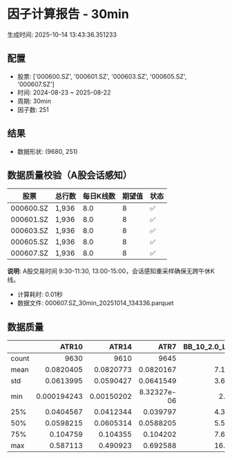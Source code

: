 # 因子计算报告 - 30min

生成时间: 2025-10-14 13:43:36.351233

## 配置

- 股票: ['000600.SZ', '000601.SZ', '000603.SZ', '000605.SZ', '000607.SZ']
- 时间: 2024-08-23 ~ 2025-08-22
- 周期: 30min
- 因子数: 251

## 结果

- 数据形状: (9680, 251)

## 数据质量校验（A股会话感知）

| 股票 | 总行数 | 每日K线数 | 期望值 | 状态 |
|------|--------|----------|--------|------|
| 000600.SZ | 1,936 | 8.0 | 8 | ✅ |
| 000601.SZ | 1,936 | 8.0 | 8 | ✅ |
| 000603.SZ | 1,936 | 8.0 | 8 | ✅ |
| 000605.SZ | 1,936 | 8.0 | 8 | ✅ |
| 000607.SZ | 1,936 | 8.0 | 8 | ✅ |

**说明**: A股交易时间 9:30-11:30, 13:00-15:00，会话感知重采样确保无跨午休K线。
- 计算耗时: 0.01秒
- 数据文件: 000607.SZ_30min_20251014_134336.parquet

## 数据质量

|       |          ATR10 |         ATR14 |           ATR7 |   BB_10_2.0_Lower |   BB_10_2.0_Middle |   BB_10_2.0_Upper |   BB_10_2.0_Width |   BB_15_2.0_Lower |   BB_15_2.0_Middle |   BB_15_2.0_Upper |   BB_15_2.0_Width |   BB_20_2.0_Lower |   BB_20_2.0_Middle |   BB_20_2.0_Upper |   BB_20_2.0_Width |    BOLB_20 |      CCI10 |      CCI14 |      CCI20 |      EMA12 |      EMA15 |      EMA20 |       EMA3 |       EMA5 |       EMA8 |    FIXLB10 |     FIXLB3 |     FIXLB5 |     FIXLB8 |     FMAX10 |     FMAX15 |     FMAX20 |      FMAX5 |    FMEAN10 |    FMEAN15 |    FMEAN20 |     FMEAN5 |     FMIN10 |     FMIN15 |     FMIN20 |      FMIN5 |     FSTD10 |     FSTD15 |     FSTD20 |      FSTD5 |    LEXLB10 |     LEXLB3 |     LEXLB5 |     LEXLB8 |       MA10 |       MA15 |       MA20 |        MA3 |        MA5 |        MA8 |          MACD |   MACD_12_26_9 |   MACD_6_13_4 |   MACD_8_17_5 |      MACD_HIST |   MACD_SIGNAL |   MEANLB10 |    MEANLB3 |    MEANLB5 |    MEANLB8 |       MSTD10 |       MSTD15 |        MSTD5 |      Momentum1 |     Momentum10 |     Momentum12 |     Momentum15 |     Momentum20 |      Momentum3 |      Momentum5 |      Momentum8 |              OBV |   OBV_SMA10 |   OBV_SMA15 |   OBV_SMA20 |   OBV_SMA5 |   Position10 |   Position12 |   Position15 |   Position20 |   Position25 |   Position30 |   Position5 |   Position8 |       RAND |     RANDNX |      RANDX |      RPROB |    RPROBCX |    RPROBNX |     RPROBX |        RSI |      RSI10 |      RSI14 |       RSI7 |       STCX |          STOCH |    STOCH_10_14 |    STOCH_14_20 |     STOCH_7_10 |        STX |   TA_ADXR_14 |   TA_ADX_14 |   TA_APO_fastperiod12_matype0_slowperiod26 |   TA_AROONOSC_14 |   TA_AROON_14_down |   TA_AROON_14_up |   TA_CCI_14 |   TA_CDL2CROWS |   TA_CDL3BLACKCROWS |   TA_CDL3INSIDE |   TA_CDL3LINESTRIKE |   TA_CDL3OUTSIDE |   TA_CDL3STARSINSOUTH |   TA_CDL3WHITESOLDIERS |   TA_CDLABANDONEDBABY |   TA_CDLADVANCEBLOCK |   TA_CDLBELTHOLD |   TA_CDLBREAKAWAY |   TA_CDLCLOSINGMARUBOZU |   TA_CDLCONCEALBABYSWALL |   TA_CDLCOUNTERATTACK |   TA_CDLDARKCLOUDCOVER |   TA_CDLDOJI |   TA_CDLDOJISTAR |   TA_CDLDRAGONFLYDOJI |   TA_CDLENGULFING |   TA_CDLEVENINGDOJISTAR |   TA_CDLEVENINGSTAR |   TA_CDLGAPSIDESIDEWHITE |   TA_CDLGRAVESTONEDOJI |   TA_CDLHAMMER |   TA_CDLHANGINGMAN |   TA_CDLHARAMI |   TA_CDLHARAMICROSS |   TA_CDLHIGHWAVE |   TA_CDLHIKKAKE |   TA_CDLHOMINGPIGEON |   TA_CDLIDENTICAL3CROWS |   TA_CDLINNECK |   TA_CDLINVERTEDHAMMER |   TA_CDLKICKING |   TA_CDLKICKINGBYLENGTH |   TA_CDLLADDERBOTTOM |   TA_CDLLONGLEGGEDDOJI |   TA_CDLLONGLINE |   TA_CDLMARUBOZU |   TA_CDLMATCHINGLOW |   TA_CDLMATHOLD |   TA_CDLMORNINGDOJISTAR |   TA_CDLMORNINGSTAR |   TA_CDLONNECK |   TA_CDLPIERCING |   TA_CDLRICKSHAWMAN |   TA_CDLRISEFALL3METHODS |   TA_CDLSEPARATINGLINES |   TA_CDLSHOOTINGSTAR |   TA_CDLSHORTLINE |   TA_CDLSPINNINGTOP |   TA_CDLSTALLEDPATTERN |   TA_CDLSTICKSANDWICH |   TA_CDLTAKURI |   TA_CDLTASUKIGAP |   TA_CDLTHRUSTING |   TA_CDLTRISTAR |   TA_CDLUNIQUE3RIVER |   TA_CDLUPSIDEGAP2CROWS |   TA_CDLXSIDEGAP3METHODS |   TA_DEMA_10 |   TA_DEMA_20 |   TA_DEMA_5 |   TA_DX_14 |   TA_EMA_10 |   TA_EMA_20 |   TA_EMA_30 |   TA_EMA_5 |   TA_EMA_60 |   TA_KAMA_10 |   TA_KAMA_20 |   TA_MFI_14 |   TA_MIDPRICE_10 |   TA_MIDPRICE_20 |   TA_MIDPRICE_5 |   TA_MOM_10 |   TA_ROCP_10 |   TA_ROCR100_10 |   TA_ROCR_10 |    TA_ROC_10 |   TA_RSI_14 |     TA_SAR |   TA_SMA_10 |   TA_SMA_20 |   TA_SMA_30 |   TA_SMA_5 |   TA_SMA_60 |   TA_STOCHF_D |   TA_STOCHF_K |   TA_STOCHRSI_fastd_period3_fastk_period5_timeperiod14_D |   TA_STOCHRSI_fastd_period3_fastk_period5_timeperiod14_K |   TA_STOCH_D |   TA_STOCH_K |   TA_T3_10 |   TA_T3_20 |    TA_T3_5 |   TA_TEMA_10 |   TA_TEMA_20 |   TA_TEMA_5 |   TA_TRIMA_10 |   TA_TRIMA_20 |   TA_TRIMA_5 |   TA_TRIX_14 |   TA_ULTOSC_timeperiod17_timeperiod214_timeperiod328 |   TA_WILLR_14 |   TA_WMA_10 |   TA_WMA_20 |   TA_WMA_5 |    TRENDLB10 |     TRENDLB3 |      TRENDLB5 |    TRENDLB8 |      Trend10 |      Trend12 |      Trend15 |      Trend20 |      Trend25 |        Trend5 |      Trend8 |     VWAP10 |     VWAP15 |     VWAP20 |     VWAP25 |     VWAP30 |   Volume_Momentum10 |   Volume_Momentum15 |   Volume_Momentum20 |   Volume_Momentum25 |   Volume_Momentum30 |   Volume_Ratio10 |   Volume_Ratio15 |   Volume_Ratio20 |   Volume_Ratio25 |   Volume_Ratio30 |   WILLR14 |   WILLR18 |   WILLR21 |    WILLR9 |
|:------|---------------:|--------------:|---------------:|------------------:|-------------------:|------------------:|------------------:|------------------:|-------------------:|------------------:|------------------:|------------------:|-------------------:|------------------:|------------------:|-----------:|-----------:|-----------:|-----------:|-----------:|-----------:|-----------:|-----------:|-----------:|-----------:|-----------:|-----------:|-----------:|-----------:|-----------:|-----------:|-----------:|-----------:|-----------:|-----------:|-----------:|-----------:|-----------:|-----------:|-----------:|-----------:|-----------:|-----------:|-----------:|-----------:|-----------:|-----------:|-----------:|-----------:|-----------:|-----------:|-----------:|-----------:|-----------:|-----------:|--------------:|---------------:|--------------:|--------------:|---------------:|--------------:|-----------:|-----------:|-----------:|-----------:|-------------:|-------------:|-------------:|---------------:|---------------:|---------------:|---------------:|---------------:|---------------:|---------------:|---------------:|-----------------:|------------:|------------:|------------:|-----------:|-------------:|-------------:|-------------:|-------------:|-------------:|-------------:|------------:|------------:|-----------:|-----------:|-----------:|-----------:|-----------:|-----------:|-----------:|-----------:|-----------:|-----------:|-----------:|-----------:|---------------:|---------------:|---------------:|---------------:|-----------:|-------------:|------------:|-------------------------------------------:|-----------------:|-------------------:|-----------------:|------------:|---------------:|--------------------:|----------------:|--------------------:|-----------------:|----------------------:|-----------------------:|----------------------:|---------------------:|-----------------:|------------------:|------------------------:|-------------------------:|----------------------:|-----------------------:|-------------:|-----------------:|----------------------:|------------------:|------------------------:|--------------------:|-------------------------:|-----------------------:|---------------:|-------------------:|---------------:|--------------------:|-----------------:|----------------:|---------------------:|------------------------:|---------------:|-----------------------:|----------------:|------------------------:|---------------------:|-----------------------:|-----------------:|-----------------:|--------------------:|----------------:|------------------------:|--------------------:|---------------:|-----------------:|--------------------:|-------------------------:|------------------------:|---------------------:|------------------:|--------------------:|-----------------------:|----------------------:|---------------:|------------------:|------------------:|----------------:|---------------------:|------------------------:|-------------------------:|-------------:|-------------:|------------:|-----------:|------------:|------------:|------------:|-----------:|------------:|-------------:|-------------:|------------:|-----------------:|-----------------:|----------------:|------------:|-------------:|----------------:|-------------:|-------------:|------------:|-----------:|------------:|------------:|------------:|-----------:|------------:|--------------:|--------------:|---------------------------------------------------------:|---------------------------------------------------------:|-------------:|-------------:|-----------:|-----------:|-----------:|-------------:|-------------:|------------:|--------------:|--------------:|-------------:|-------------:|-----------------------------------------------------:|--------------:|------------:|------------:|-----------:|-------------:|-------------:|--------------:|------------:|-------------:|-------------:|-------------:|-------------:|-------------:|--------------:|------------:|-----------:|-----------:|-----------:|-----------:|-----------:|--------------------:|--------------------:|--------------------:|--------------------:|--------------------:|-----------------:|-----------------:|-----------------:|-----------------:|-----------------:|----------:|----------:|----------:|----------:|
| count | 9630           | 9610          | 9645           |        9635       |         9635       |        9635       |        9635       |        9610       |         9610       |        9610       |        9610       |        9585       |         9585       |        9585       |        9585       | 9680       | 9590       | 9550       | 9490       | 9680       | 9680       | 9680       | 9680       | 9680       | 9680       | 9680       | 9680       | 9680       | 9680       | 9635       | 9610       | 9585       | 9660       | 9680       | 9680       | 9680       | 9680       | 9680       | 9680       | 9680       | 9680       | 9680       | 9680       | 9680       | 9680       | 9680       | 9680       | 9680       | 9680       | 9635       | 9610       | 9585       | 9670       | 9660       | 9645       | 9515          |  9515          | 9605          | 9580          | 9515           | 9515          | 9680       | 9680       | 9680       | 9680       | 9635         | 9610         | 9660         | 9630           | 9630           | 9630           | 9630           | 9630           | 9630           | 9630           | 9630           |   9680           |  9635       |  9610       |  9585       | 9660       |  9635        |  9625        |  9610        |  9585        |  9560        |  9535        | 9660        | 9645        | 9680       | 9680       | 9680       | 9680       | 9680       | 9680       | 9680       | 9610       | 9630       | 9610       | 9645       | 9680       | 9595           | 9505           | 9425           | 9560           | 9680       |   9545       |  9545       |                                 9625       |       9680       |         9680       |       9680       |  9550       |           9680 |                9680 |    9680         |        9680         |      9680        |          9665         |           9680         |          9680         |          9680        |      9680        |              9680 |            9680         |                     9680 |            9680       |            9680        |    9680      |       9680       |            9680       |         9680      |            9680         |         9680        |              9680        |             9680       |     9680       |         9680       |  9680          |         9680        |        9680      |     9680        |         9680         |            9680         |    9680        |            9680        |            9680 |                    9680 |         9680         |              9680      |       9680       |      9680        |          9680       |            9680 |             9680        |         9680        |    9680        |     9680         |           9680      |             9680         |             9680        |           9680       |        9680       |           9680      |           9680         |          9680         |      9680      |      9680         |       9680        |    9680         |         9680         |                    9680 |             9680         |   9680       |   9680       |  9680       | 9680       |  9680       |  9680       |  9680       | 9680       |  9680       |   9635       |   9585       |  9680       |       9680       |       9680       |      9680       |  9680       |   9680       |      9680       |   9680       | 9630         |  9610       | 9680       |  9635       |  9585       |  9535       | 9660       |  9385       |    9680       |    9680       |                                               9680       |                                               9680       |   9680       |   9680       | 9680       | 9680       | 9680       |   9680       |   9680       |  9680       |    9635       |    9585       |   9660       |   9680       |                                           9680       |     9615      |  9635       |  9585       | 9660       | 9635         | 9670         | 9660          | 9645        | 9635         | 9625         | 9610         | 9585         | 9560         | 9660          | 9645        | 9585       | 9585       | 9585       | 9585       | 9585       |      9630           |      9630           |      9630           |      9630           |      9630           |       9680       |       9680       |       9680       |       9680       |       9680       | 9615      | 9595      | 9580      | 9640      |
| mean  |    0.0820405   |    0.0820773  |    0.0820167   |           7.10325 |            7.11741 |           7.13158 |           7.11741 |           7.10066 |            7.11844 |           7.13622 |           7.11844 |           7.09859 |            7.1195  |           7.14041 |           7.1195  |    7.11557 |    4.48292 |    5.81727 |    7.16991 |    7.10675 |    7.10437 |    7.10044 |    7.11395 |    7.11234 |    7.10994 |    7.11557 |    7.11557 |    7.11557 |    7.11557 |    7.11741 |    7.11844 |    7.1195  |    7.11637 |    7.11557 |    7.11557 |    7.11557 |    7.11557 |    7.11557 |    7.11557 |    7.11557 |    7.11557 |    7.11557 |    7.11557 |    7.11557 |    7.11557 |    7.11557 |    7.11557 |    7.11557 |    7.11557 |    7.11741 |    7.11844 |    7.1195  |    7.11596 |    7.11637 |    7.117   |    0.0112223  |     0.0112223  |    0.00561627 |    0.00721549 |    0.000121524 |    0.0111007  |    7.11557 |    7.11557 |    7.11557 |    7.11557 |    0.0746466 |    0.0920232 |    0.0507716 |    0.00302021  |    0.00302021  |    0.00302021  |    0.00302021  |    0.00302021  |    0.00302021  |    0.00302021  |    0.00302021  |      1.30294e+06 |     7.11741 |     7.11844 |     7.1195  |    7.11637 |     0.484345 |     0.484744 |     0.485486 |     0.485677 |     0.486793 |     0.486639 |    0.47799  |    0.483394 |    7.11557 |    7.11557 |    7.11557 |    7.11557 |    7.11557 |    7.11557 |    7.11557 |   51.3185  |   51.2473  |   51.3185  |   51.1337  |    7.11557 |   48.5416      |   48.4935      |   48.4463      |   48.2978      |    7.11557 |     29.4765  |    29.4765  |                                    7.11783 |          7.11557 |            7.11557 |          7.11557 |     5.81727 |              0 |                   0 |      -0.0413223 |          -0.0103306 |        -0.506198 |            50.5799    |              0.0413223 |            -0.0103306 |            -0.392562 |        -0.320248 |                 0 |               0.0103306 |                        0 |               0       |              -0.123967 |      20.6818 |          0.18595 |               2.27273 |           -3.1281 |              -0.0826446 |           -0.206612 |                 0.144628 |                2.32438 |        2.39669 |           -1.63223 |    -0.00413223 |            0.088843 |          10.4545 |        0.909091 |            0.0826446 |              -0.0826446 |      -0.123967 |               0.754132 |               0 |                       0 |            0.0516529 |                17.6756 |         -2.10744 |        -0.495868 |             2.24174 |               0 |                0.103306 |            0.196281 |      -0.144628 |        0.0413223 |             11.7562 |               -0.0103306 |               -0.692149 |             -0.35124 |           2.61364 |             10.3099 |             -0.0516529 |             0.0413223 |         2.2624 |         0.0103306 |         -0.072314 |       0.0103306 |            0.0206612 |                       0 |                0.0309917 |      7.10834 |      7.10044 |     7.11234 |    7.11557 |     7.10834 |     7.10044 |     7.09265 |    7.11234 |     7.06957 |      7.11741 |      7.1195  |     7.11557 |          7.11557 |          7.11557 |         7.11557 |     7.11557 |      7.11557 |         7.11557 |      7.11557 |    0.302021  |    51.3185  |    7.11557 |     7.11741 |     7.1195  |     7.12185 |    7.11637 |     7.12954 |       7.11557 |       7.11557 |                                                  7.11557 |                                                  7.11557 |      7.11557 |      7.11557 |    7.11557 |    7.11557 |    7.11557 |      7.10834 |      7.10044 |     7.11234 |       7.11741 |       7.1195  |      7.11637 |      7.11557 |                                              7.11557 |      -50.9233 |     7.11741 |     7.1195  |    7.11637 |    0.0325819 |   -0.0148392 |   -0.00302538 |    0.019281 |    0.0325819 |    0.0459527 |    0.0618074 |    0.0775403 |    0.096713  |   -0.00302538 |    0.019281 |    7.07337 |    7.07337 |    7.07337 |    7.07337 |    7.07337 |         0.00302021  |         0.00302021  |         0.00302021  |         0.00302021  |         0.00302021  |          7.11557 |          7.11557 |          7.11557 |          7.11557 |          7.11557 |  -50.9233 |  -50.9582 |  -50.9395 |  -51.0307 |
| std   |    0.0613995   |    0.0590427  |    0.0641549   |           3.66792 |            3.6752  |           3.68254 |           3.6752  |           3.66495 |            3.67396 |           3.68306 |           3.67396 |           3.66217 |            3.67266 |           3.68327 |           3.67266 |    3.67767 |   89.5593  |   91.2818  |   93.0207  |    3.67148 |    3.66984 |    3.66711 |    3.67639 |    3.67529 |    3.67366 |    3.67767 |    3.67767 |    3.67767 |    3.67767 |    3.6752  |    3.67396 |    3.67266 |    3.67645 |    3.67767 |    3.67767 |    3.67767 |    3.67767 |    3.67767 |    3.67767 |    3.67767 |    3.67767 |    3.67767 |    3.67767 |    3.67767 |    3.67767 |    3.67767 |    3.67767 |    3.67767 |    3.67767 |    3.6752  |    3.67396 |    3.67266 |    3.67699 |    3.67645 |    3.67569 |    0.103083   |     0.103083   |    0.0713631  |    0.0809478  |    0.0296527   |    0.0976106  |    3.67767 |    3.67767 |    3.67767 |    3.67767 |    0.0882379 |    0.105308  |    0.0709263 |    0.0342305   |    0.0342305   |    0.0342305   |    0.0342305   |    0.0342305   |    0.0342305   |    0.0342305   |    0.0342305   |      1.46562e+06 |     3.6752  |     3.67396 |     3.67266 |    3.67645 |     0.295886 |     0.29505  |     0.295315 |     0.295112 |     0.295665 |     0.295191 |    0.298297 |    0.296132 |    3.67767 |    3.67767 |    3.67767 |    3.67767 |    3.67767 |    3.67767 |    3.67767 |   13.9659  |   16.1138  |   13.9659  |   18.7311  |    3.67767 |   27.7036      |   19.852       |   19.3321      |   19.8533      |    3.67767 |     12.8382  |    12.8382  |                                    3.67471 |          3.67767 |            3.67767 |          3.67767 |    91.2818  |              0 |                   0 |       7.46922   |           3.66484   |        12.9672   |            26.7772    |              2.03247   |             1.01639   |             6.25349  |        39.9258   |                 0 |              35.8649    |                        0 |               3.52108 |               3.51889  |      40.5045 |         11.1331  |              14.904   |           32.8356 |               2.87376   |            4.54099  |                 7.87204  |               15.0685  |       15.2954  |           12.6718  |    30.5232     |           19.8025   |          36.5667 |       34.3072   |            2.87376   |               2.87376   |       3.51889  |               8.65172  |               0 |                       0 |            2.27226   |                38.1482 |         42.0532  |        23.3066   |            14.8044  |               0 |                3.21263  |            4.42624  |       3.80045  |        2.03247   |             32.2105 |                1.01639   |                9.56413  |              5.91644 |          46.9153  |             41.8982 |              2.27226   |             2.03247   |        14.8709 |         1.76051   |          2.68829  |       2.68925   |            1.43732   |                       0 |                4.1908    |      3.67257 |      3.66711 |     3.67529 |    3.67767 |     3.67257 |     3.66711 |     3.66174 |    3.67529 |     3.64626 |      3.6752  |      3.67266 |     3.67767 |          3.67767 |          3.67767 |         3.67767 |     3.67767 |      3.67767 |         3.67767 |      3.67767 |    3.42305   |    13.9659  |    3.67767 |     3.6752  |     3.67266 |     3.67007 |    3.67645 |     3.66279 |       3.67767 |       3.67767 |                                                  3.67767 |                                                  3.67767 |      3.67767 |      3.67767 |    3.67767 |    3.67767 |    3.67767 |      3.67257 |      3.66711 |     3.67529 |       3.6752  |       3.67266 |      3.67645 |      3.67767 |                                              3.67767 |       29.5381 |     3.6752  |     3.67266 |    3.67645 |    1.19955   |    0.844782  |    1.02151    |    1.1568   |    1.19955   |    1.22907   |    1.26863   |    1.30079   |    1.3309    |    1.02151    |    1.1568   |    3.68943 |    3.68943 |    3.68943 |    3.68943 |    3.68943 |         0.0342305   |         0.0342305   |         0.0342305   |         0.0342305   |         0.0342305   |          3.67767 |          3.67767 |          3.67767 |          3.67767 |          3.67767 |   29.5381 |   29.533  |   29.5296 |   29.6342 |
| min   |    0.000194243 |    0.00150202 |    8.32327e-06 |           2.8848  |            2.888   |           2.8912  |           2.888   |           2.89819 |            2.90333 |           2.90848 |           2.90333 |           2.90674 |            2.9125  |           2.91826 |           2.9125  |    2.87    | -474.178   | -476.247   | -589.249   |    2.8928  |    2.89739 |    2.90254 |    2.87283 |    2.87724 |    2.8846  |    2.87    |    2.87    |    2.87    |    2.87    |    2.888   |    2.90333 |    2.9125  |    2.874   |    2.87    |    2.87    |    2.87    |    2.87    |    2.87    |    2.87    |    2.87    |    2.87    |    2.87    |    2.87    |    2.87    |    2.87    |    2.87    |    2.87    |    2.87    |    2.87    |    2.888   |    2.90333 |    2.9125  |    2.87333 |    2.874   |    2.8825  |   -0.70342    |    -0.70342    |   -0.511549   |   -0.548314   |   -0.305891    |   -0.657801   |    2.87    |    2.87    |    2.87    |    2.87    |    0         |    0         |    0         |   -0.190476    |   -0.190476    |   -0.190476    |   -0.190476    |   -0.190476    |   -0.190476    |   -0.190476    |   -0.190476    |     -1.86326e+06 |     2.888   |     2.90333 |     2.9125  |    2.874   |     0        |     0        |     0        |     0        |     0        |     0        |    0        |    0        |    2.87    |    2.87    |    2.87    |    2.87    |    2.87    |    2.87    |    2.87    |    6.82387 |    3.49103 |    6.82387 |    1.45737 |    2.87    |   -1.46845e-13 |    1.21807e-14 |    6.53699e-14 |    3.41061e-14 |    2.87    |      8.68737 |     8.68737 |                                    2.89417 |          2.87    |            2.87    |          2.87    |  -476.247   |              0 |                   0 |    -100         |        -100         |      -100        |             0.0143321 |              0         |          -100         |          -100        |      -100        |                 0 |            -100         |                        0 |            -100       |            -100        |       0      |       -100       |               0       |         -100      |            -100         |         -100        |              -100        |                0       |        0       |         -100       |  -100          |         -100        |        -100      |     -200        |            0         |            -100         |    -100        |               0        |               0 |                       0 |            0         |                 0      |       -100       |      -100        |             0       |               0 |                0        |            0        |    -100        |        0         |              0      |             -100         |             -100        |           -100       |        -100       |           -100      |           -100         |             0         |         0      |      -100         |       -100        |    -100         |            0         |                       0 |             -100         |      2.88901 |      2.90254 |     2.87724 |    2.87    |     2.88901 |     2.90254 |     2.90834 |    2.87724 |     2.91463 |      2.888   |      2.9125  |     2.87    |          2.87    |          2.87    |         2.87    |     2.87    |      2.87    |         2.87    |      2.87    |  -19.0476    |     6.82387 |    2.87    |     2.888   |     2.9125  |     2.92167 |    2.874   |     2.99233 |       2.87    |       2.87    |                                                  2.87    |                                                  2.87    |      2.87    |      2.87    |    2.87    |    2.87    |    2.87    |      2.88901 |      2.90254 |     2.87724 |       2.888   |       2.9125  |      2.874   |      2.87    |                                              2.87    |     -100      |     2.888   |     2.9125  |    2.874   |   -2.83106   |   -1.1547    |   -1.78885    |   -2.47487  |   -2.83106   |   -3.15426   |   -3.58103   |   -4.06533   |   -4.5658    |   -1.78885    |   -2.47487  |    0       |    0       |    0       |    0       |    0       |        -0.190476    |        -0.190476    |        -0.190476    |        -0.190476    |        -0.190476    |          2.87    |          2.87    |          2.87    |          2.87    |          2.87    | -100      | -100      | -100      | -100      |
| 25%   |    0.0404567   |    0.0412344  |    0.039797    |           4.31269 |            4.3225  |           4.33221 |           4.3225  |           4.30671 |            4.3195  |           4.33177 |           4.3195  |           4.30278 |            4.317   |           4.33206 |           4.317   |    4.32    |  -57.1726  |  -57.0044  |  -54.7418  |    4.32001 |    4.31609 |    4.31195 |    4.31955 |    4.31942 |    4.32289 |    4.32    |    4.32    |    4.32    |    4.32    |    4.3225  |    4.3195  |    4.317   |    4.32    |    4.32    |    4.32    |    4.32    |    4.32    |    4.32    |    4.32    |    4.32    |    4.32    |    4.32    |    4.32    |    4.32    |    4.32    |    4.32    |    4.32    |    4.32    |    4.32    |    4.3225  |    4.3195  |    4.317   |    4.32    |    4.32    |    4.32125 |   -0.0274565  |    -0.0274565  |   -0.0193983  |   -0.0216826  |   -0.00863992  |   -0.0255843  |    4.32    |    4.32    |    4.32    |    4.32    |    0.0255821 |    0.0324074 |    0.0158114 |   -0.0128641   |   -0.0128641   |   -0.0128641   |   -0.0128641   |   -0.0128641   |   -0.0128641   |   -0.0128641   |   -0.0128641   | 419471           |     4.3225  |     4.3195  |     4.317   |    4.32    |     0.222222 |     0.222222 |     0.222222 |     0.225806 |     0.222222 |     0.224819 |    0.217391 |    0.222222 |    4.32    |    4.32    |    4.32    |    4.32    |    4.32    |    4.32    |    4.32    |   41.7648  |   39.9162  |   41.7648  |   37.6968  |    4.32    |   23.7644      |   33.7453      |   34.4605      |   33.2333      |    4.32    |     19.6403  |    19.6403  |                                    4.32    |          4.32    |            4.32    |          4.32    |   -57.0044  |              0 |                   0 |       0         |           0         |         0        |            28.7563    |              0         |             0         |             0        |         0        |                 0 |               0         |                        0 |               0       |               0        |       0      |          0       |               0       |            0      |               0         |            0        |                 0        |                0       |        0       |            0       |     0          |            0        |           0      |        0        |            0         |               0         |       0        |               0        |               0 |                       0 |            0         |                 0      |          0       |         0        |             0       |               0 |                0        |            0        |       0        |        0         |              0      |                0         |                0        |              0       |           0       |              0      |              0         |             0         |         0      |         0         |          0        |       0         |            0         |                       0 |                0         |      4.32169 |      4.31195 |     4.31942 |    4.32    |     4.32169 |     4.31195 |     4.30768 |    4.31942 |     4.29724 |      4.3225  |      4.317   |     4.32    |          4.32    |          4.32    |         4.32    |     4.32    |      4.32    |         4.32    |      4.32    |   -1.28641   |    41.7648  |    4.32    |     4.3225  |     4.317   |     4.31133 |    4.32    |     4.31383 |       4.32    |       4.32    |                                                  4.32    |                                                  4.32    |      4.32    |      4.32    |    4.32    |    4.32    |    4.32    |      4.32169 |      4.31195 |     4.31942 |       4.3225  |       4.317   |      4.32    |      4.32    |                                              4.32    |      -77.2727 |     4.3225  |     4.317   |    4.32    |   -0.971786  |   -0.872871  |   -0.920357   |   -0.940999 |   -0.971786  |   -0.994987  |   -0.997015  |   -0.996913  |   -0.982205  |   -0.920357   |   -0.940999 |    4.31021 |    4.31021 |    4.31021 |    4.31021 |    4.31021 |        -0.0128641   |        -0.0128641   |        -0.0128641   |        -0.0128641   |        -0.0128641   |          4.32    |          4.32    |          4.32    |          4.32    |          4.32    |  -77.2727 |  -76.9231 |  -76.9231 |  -76.9231 |
| 50%   |    0.0598215   |    0.0605314  |    0.0588205   |           5.55925 |            5.569   |           5.58148 |           5.569   |           5.55695 |            5.571   |           5.58764 |           5.571   |           5.55583 |            5.575   |           5.59535 |           5.575   |    5.57    |    2.69261 |    3.89933 |    4.61561 |    5.56619 |    5.56245 |    5.5589  |    5.57039 |    5.56922 |    5.56604 |    5.57    |    5.57    |    5.57    |    5.57    |    5.569   |    5.571   |    5.575   |    5.572   |    5.57    |    5.57    |    5.57    |    5.57    |    5.57    |    5.57    |    5.57    |    5.57    |    5.57    |    5.57    |    5.57    |    5.57    |    5.57    |    5.57    |    5.57    |    5.57    |    5.569   |    5.571   |    5.575   |    5.57333 |    5.572   |    5.57125 |    0.00415645 |     0.00415645 |    0.00160734 |    0.00199751 |    0.000490388 |    0.00463596 |    5.57    |    5.57    |    5.57    |    5.57    |    0.0443346 |    0.0556434 |    0.0286356 |    0.000713776 |    0.000713776 |    0.000713776 |    0.000713776 |    0.000713776 |    0.000713776 |    0.000713776 |    0.000713776 | 835868           |     5.569   |     5.571   |     5.575   |    5.572   |     0.485714 |     0.488372 |     0.484848 |     0.482759 |     0.477744 |     0.480519 |    0.473684 |    0.48     |    5.57    |    5.57    |    5.57    |    5.57    |    5.57    |    5.57    |    5.57    |   50.9833  |   50.9839  |   50.9833  |   51.1063  |    5.57    |   48.4848      |   47.9935      |   47.7734      |   47.7261      |    5.57    |     26.798   |    26.798   |                                    5.5725  |          5.57    |            5.57    |          5.57    |     3.89933 |              0 |                   0 |       0         |           0         |         0        |            50.4094    |              0         |             0         |             0        |         0        |                 0 |               0         |                        0 |               0       |               0        |       0      |          0       |               0       |            0      |               0         |            0        |                 0        |                0       |        0       |            0       |     0          |            0        |           0      |        0        |            0         |               0         |       0        |               0        |               0 |                       0 |            0         |                 0      |          0       |         0        |             0       |               0 |                0        |            0        |       0        |        0         |              0      |                0         |                0        |              0       |           0       |              0      |              0         |             0         |         0      |         0         |          0        |       0         |            0         |                       0 |                0         |      5.56411 |      5.5589  |     5.56922 |    5.57    |     5.56411 |     5.5589  |     5.55033 |    5.56922 |     5.50295 |      5.569   |      5.575   |     5.57    |          5.57    |          5.57    |         5.57    |     5.57    |      5.57    |         5.57    |      5.57    |    0.0713776 |    50.9833  |    5.57    |     5.569   |     5.575   |     5.57333 |    5.572   |     5.57317 |       5.57    |       5.57    |                                                  5.57    |                                                  5.57    |      5.57    |      5.57    |    5.57    |    5.57    |    5.57    |      5.56411 |      5.5589  |     5.56922 |       5.569   |       5.575   |      5.572   |      5.57    |                                              5.57    |      -50      |     5.569   |     5.575   |    5.572   |    0.0551468 |    0         |    0          |    0        |    0.0551468 |    0.0769023 |    0.0738358 |    0.0880271 |    0.0971883 |    0          |    0        |    5.55917 |    5.55917 |    5.55917 |    5.55917 |    5.55917 |         0.000713776 |         0.000713776 |         0.000713776 |         0.000713776 |         0.000713776 |          5.57    |          5.57    |          5.57    |          5.57    |          5.57    |  -50      |  -50.9434 |  -51.2821 |  -50      |
| 75%   |    0.104759    |    0.104355   |    0.104202    |           7.67381 |            7.688   |           7.7052  |           7.688   |           7.67143 |            7.689   |           7.70126 |           7.689   |           7.6649  |            7.6855  |           7.70683 |           7.6855  |    7.68    |   62.8525  |   65.0911  |   65.676   |    7.6794  |    7.6784  |    7.67394 |    7.68056 |    7.67831 |    7.68232 |    7.68    |    7.68    |    7.68    |    7.68    |    7.688   |    7.689   |    7.6855  |    7.6825  |    7.68    |    7.68    |    7.68    |    7.68    |    7.68    |    7.68    |    7.68    |    7.68    |    7.68    |    7.68    |    7.68    |    7.68    |    7.68    |    7.68    |    7.68    |    7.68    |    7.688   |    7.689   |    7.6855  |    7.68583 |    7.6825  |    7.69    |    0.0353544  |     0.0353544  |    0.022425   |    0.0262469  |    0.0100014   |    0.0338663  |    7.68    |    7.68    |    7.68    |    7.68    |    0.0860006 |    0.106568  |    0.0557225 |    0.0152439   |    0.0152439   |    0.0152439   |    0.0152439   |    0.0152439   |    0.0152439   |    0.0152439   |    0.0152439   |      1.81599e+06 |     7.688   |     7.689   |     7.6855  |    7.6825  |     0.733333 |     0.732143 |     0.736842 |     0.73913  |     0.75     |     0.74359  |    0.727273 |    0.734694 |    7.68    |    7.68    |    7.68    |    7.68    |    7.68    |    7.68    |    7.68    |   60.2317  |   61.9166  |   60.2317  |   64.1079  |    7.68    |   72.1154      |   63.0193      |   62.7018      |   63.1732      |    7.68    |     36.7384  |    36.7384  |                                    7.69167 |          7.68    |            7.68    |          7.68    |    65.0911  |              0 |                   0 |       0         |           0         |         0        |            72.3112    |              0         |             0         |             0        |         0        |                 0 |               0         |                        0 |               0       |               0        |       0      |          0       |               0       |            0      |               0         |            0        |                 0        |                0       |        0       |            0       |     0          |            0        |           0      |        0        |            0         |               0         |       0        |               0        |               0 |                       0 |            0         |                 0      |          0       |         0        |             0       |               0 |                0        |            0        |       0        |        0         |              0      |                0         |                0        |              0       |           0       |              0      |              0         |             0         |         0      |         0         |          0        |       0         |            0         |                       0 |                0         |      7.67947 |      7.67394 |     7.67831 |    7.68    |     7.67947 |     7.67394 |     7.66461 |    7.67831 |     7.64603 |      7.688   |      7.6855  |     7.68    |          7.68    |          7.68    |         7.68    |     7.68    |      7.68    |         7.68    |      7.68    |    1.52439   |    60.2317  |    7.68    |     7.688   |     7.6855  |     7.68617 |    7.6825  |     7.69117 |       7.68    |       7.68    |                                                  7.68    |                                                  7.68    |      7.68    |      7.68    |    7.68    |    7.68    |    7.68    |      7.67947 |      7.67394 |     7.67831 |       7.688   |       7.6855  |      7.6825  |      7.68    |                                              7.68    |      -25.8497 |     7.688   |     7.6855  |    7.6825  |    1.00308   |    0.872871  |    0.920357   |    0.964271 |    1.00308   |    1.0376    |    1.0801    |    1.11959   |    1.14453   |    0.920357   |    0.964271 |    7.65707 |    7.65707 |    7.65707 |    7.65707 |    7.65707 |         0.0152439   |         0.0152439   |         0.0152439   |         0.0152439   |         0.0152439   |          7.68    |          7.68    |          7.68    |          7.68    |          7.68    |  -25.8497 |  -25.4033 |  -25      |  -25      |
| max   |    0.587113    |    0.490923   |    0.692588    |          16.5348  |           16.569   |          16.6032  |          16.569   |          16.4764  |           16.5093  |          16.5423  |          16.5093  |          16.4339  |           16.4665  |          16.4991  |          16.4665  |   16.75    |  666.663   |  933.326   | 1333.32    |   16.5457  |   16.4923  |   16.4151  |   16.7184  |   16.685   |   16.6242  |   16.75    |   16.75    |   16.75    |   16.75    |   16.569   |   16.5093  |   16.4665  |   16.724   |   16.75    |   16.75    |   16.75    |   16.75    |   16.75    |   16.75    |   16.75    |   16.75    |   16.75    |   16.75    |   16.75    |   16.75    |   16.75    |   16.75    |   16.75    |   16.75    |   16.569   |   16.5093  |   16.4665  |   16.7267  |   16.724   |   16.6275  |    0.882941   |     0.882941   |    0.637906   |    0.694288   |    0.194258    |    0.810163   |   16.75    |   16.75    |   16.75    |   16.75    |    0.983642  |    0.957605  |    1.0747    |    0.225       |    0.225       |    0.225       |    0.225       |    0.225       |    0.225       |    0.225       |    0.225       |      6.85151e+06 |    16.569   |    16.5093  |    16.4665  |   16.724   |     1        |     1        |     1        |     1        |     1        |     1        |    1        |    1        |   16.75    |   16.75    |   16.75    |   16.75    |   16.75    |   16.75    |   16.75    |   99.7545  |   99.9785  |   99.7545  |   99.9994  |   16.75    |  100           |  100           |  100           |  100           |   16.75    |     84.6002  |    84.6002  |                                   16.5392  |         16.75    |           16.75    |         16.75    |   933.326   |              0 |                   0 |     100         |         100         |       100        |           100         |            100         |             0         |             0        |       100        |                 0 |             100         |                        0 |             100       |               0        |     100      |        100       |             100       |          100      |               0         |            0        |               100        |              100       |      100       |            0       |   100          |          100        |         100      |      200        |          100         |               0         |       0        |             100        |               0 |                       0 |          100         |               100      |        100       |       100        |           100       |               0 |              100        |          100        |       0        |      100         |            100      |                0         |              100        |              0       |         100       |            100      |              0         |           100         |       100      |       100         |          0        |     100         |          100         |                       0 |              100         |     16.584   |     16.4151  |    16.685   |   16.75    |    16.584   |    16.4151  |    16.3347  |   16.685   |    16.1583  |     16.569   |     16.4665  |    16.75    |         16.75    |         16.75    |        16.75    |    16.75    |     16.75    |        16.75    |     16.75    |   22.5       |    99.7545  |   16.75    |    16.569   |    16.4665  |    16.4037  |   16.724   |    16.1473  |      16.75    |      16.75    |                                                 16.75    |                                                 16.75    |     16.75    |     16.75    |   16.75    |   16.75    |   16.75    |     16.584   |     16.4151  |    16.685   |      16.569   |      16.4665  |     16.724   |     16.75    |                                             16.75    |        0      |    16.569   |    16.4665  |   16.724   |    2.84605   |    1.1547    |    1.78885    |    2.47487  |    2.84605   |    3.17543   |    3.61478   |    4.24853   |    4.8       |    1.78885    |    2.47487  |   16.5066  |   16.5066  |   16.5066  |   16.5066  |   16.5066  |         0.225       |         0.225       |         0.225       |         0.225       |         0.225       |         16.75    |         16.75    |         16.75    |         16.75    |         16.75    |    0      |    0      |    0      |    0      |